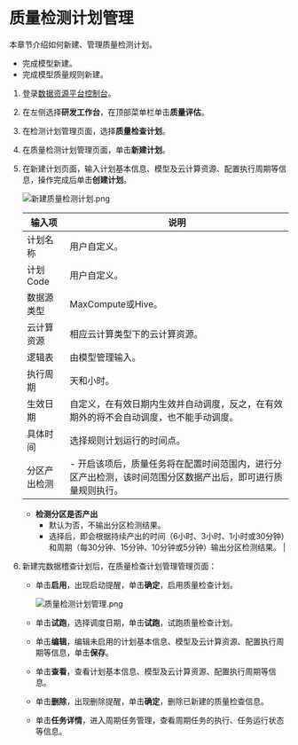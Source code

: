 # 质量检测计划管理

本章节介绍如何新建、管理质量检测计划。

-   完成模型新建。
-   完成模型质量规则新建。

1.  登录[数据资源平台控制台](https://dataq.console.aliyun.com)。

2.  在左侧选择**研发工作台**，在顶部菜单栏单击**质量评估**。

3.  在检测计划管理页面，选择**质量检查计划**。

4.  在质量检测计划管理页面，单击**新建计划**。

5.  在新建计划页面，输入计划基本信息、模型及云计算资源、配置执行周期等信息，操作完成后单击**创建计划**。

    ![新建质量检测计划.png](https://static-aliyun-doc.oss-accelerate.aliyuncs.com/assets/img/zh-CN/8376250161/p209187.png)

    |输入项|说明|
    |---|--|
    |计划名称|用户自定义。|
    |计划Code|用户自定义。|
    |数据源类型|MaxCompute或Hive。|
    |云计算资源|相应云计算类型下的云计算资源。|
    |逻辑表|由模型管理输入。|
    |执行周期|天和小时。|
    |生效日期|自定义，在有效日期内生效并自动调度，反之，在有效期外的将不会自动调度，也不能手动调度。|
    |具体时间|选择规则计划运行的时间点。|
    |分区产出检测|    -   开启该项后，质量任务将在配置时间范围内，进行分区产出检测，该时间范围分区数据产出后，即可进行质量规则执行。
    -   **检测分区是否产出**
        -   默认为否，不输出分区检测结果。
        -   选择后，即会根据持续产出的时间（6小时、3小时、1小时或30分钟）和周期（每30分钟、15分钟、10分钟或5分钟）输出分区检测结果。 |

6.  新建完数据稽查计划后，在质量检查计划管理管理页面：

    -   单击**启用**，出现启动提醒，单击**确定**，启用质量检查计划。

        ![质量检测计划管理.png](https://static-aliyun-doc.oss-accelerate.aliyuncs.com/assets/img/zh-CN/3034160161/p224403.png)

    -   单击**试跑**，选择调度日期，单击**试跑**，试跑质量检查计划。
    -   单击**编辑**，编辑未启用的计划基本信息、模型及云计算资源、配置执行周期等信息，单击**保存**。
    -   单击**查看**，查看计划基本信息、模型及云计算资源、配置执行周期等信息。
    -   单击**删除**，出现删除提醒，单击**确定**，删除已新建的质量检查信息。
    -   单击**任务详情**，进入周期任务管理，查看周期任务的执行、任务运行状态等信息。

